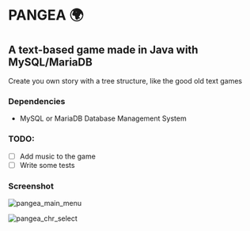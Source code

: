 # PANGEA :earth_africa:
## A text-based game made in Java with MySQL/MariaDB

Create you own story with a tree structure, like the good old text games

### Dependencies
- MySQL or MariaDB Database Management System

### TODO:
- [ ] Add music to the game
- [ ] Write some tests

### Screenshot

![pangea_main_menu](https://user-images.githubusercontent.com/66219601/169689939-d8ac1178-37f0-490d-b38a-a5abd643f7e2.png)

![pangea_chr_select](https://user-images.githubusercontent.com/66219601/169689947-e0a2cb2b-464a-4c45-90cd-e9d1b9de084d.png)

